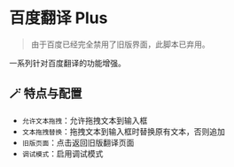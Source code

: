 # 百度翻译 Plus

> 由于百度已经完全禁用了旧版界面，此脚本已弃用。

一系列针对百度翻译的功能增强。

## 🪄 特点与配置

- `允许文本拖拽`：允许拖拽文本到输入框
- `文本拖拽替换`：拖拽文本到输入框时替换原有文本，否则追加
- `旧版页面`：点击返回旧版翻译页面
- `调试模式`：启用调试模式
